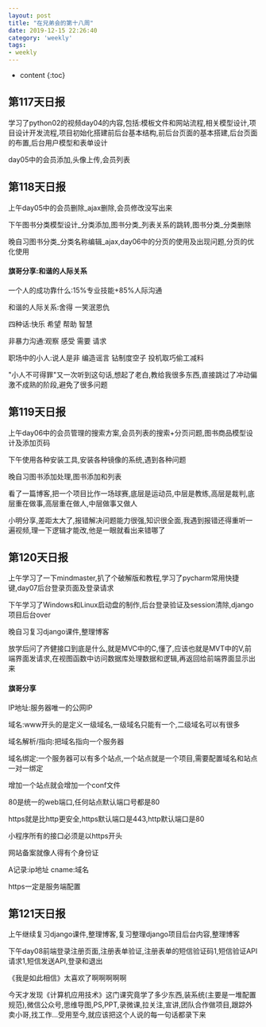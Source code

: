 ```yaml
---
layout: post
title: "在兄弟会的第十八周"
date: 2019-12-15 22:26:40
category: 'weekly'
tags:
- weekly
---
```

* content
{:toc}














## 第117天日报
学习了python02的视频day04的内容,包括:模板文件和网站流程,相关模型设计,项目设计开发流程,项目初始化搭建前后台基本结构,前后台页面的基本搭建,后台页面的布置,后台用户模型和表单设计

day05中的会员添加,头像上传,会员列表

## 第118天日报
上午day05中的会员删除_ajax删除,会员修改没写出来

下午图书分类模型设计_分类添加,图书分类_列表关系的跳转,图书分类_分类删除

晚自习图书分类_分类名称编辑_ajax,day06中的分页的使用及出现问题,分页的优化使用

#### 旗哥分享:和谐的人际关系
一个人的成功靠什么:15%专业技能+85%人际沟通  

和谐的人际关系:舍得 一笑泯恩仇  

四种话:快乐 希望 帮助 智慧

非暴力沟通:观察 感受 需要 请求  

职场中的小人:说人是非 编造谣言 钻制度空子 投机取巧偷工减料  
	
"小人不可得罪"又一次听到这句话,想起了老白,教给我很多东西,直接跳过了冲动偏激不成熟的阶段,避免了很多问题

## 第119天日报
上午day06中的会员管理的搜索方案,会员列表的搜索+分页问题,图书商品模型设计及添加页码

下午使用各种安装工具,安装各种镜像的系统,遇到各种问题

晚自习图书添加处理,图书添加和列表

看了一篇博客,把一个项目比作一场球赛,底层是运动员,中层是教练,高层是裁判,底层重在做事,高层重在做人,中层做事又做人

小明分享,差距太大了,报错解决问题能力很强,知识很全面,我遇到报错还得重听一遍视频,理一下逻辑才能改,他是一眼就看出来错哪了


## 第120天日报
上午学习了一下mindmaster,扒了个破解版和教程,学习了pycharm常用快捷键,day07后台登录页面及登录请求

下午学习了Windows和Linux启动盘的制作,后台登录验证及session清除,django项目后台over

晚自习复习django课件,整理博客

放学后问了齐健接口到底是什么,就是MVC中的C,懂了,应该也就是MVT中的V,前端界面发请求,在视图函数中访问数据库处理数据和逻辑,再返回给前端界面显示出来


#### 旗哥分享
IP地址:服务器唯一的公网IP

域名:www开头的是定义一级域名,一级域名只能有一个,二级域名可以有很多

域名解析/指向:把域名指向一个服务器

域名绑定:一个服务器可以有多个站点,一个站点就是一个项目,需要配置域名和站点一对一绑定

增加一个站点就会增加一个conf文件

80是统一的web端口,任何站点默认端口号都是80

https就是比http更安全,https默认端口是443,http默认端口是80

小程序所有的接口必须是以https开头

网站备案就像人得有个身份证

A记录:ip地址 cname:域名

https一定是服务端配置  


## 第121天日报

上午继续复习django课件,整理博客,复习整理django项目后台内容,整理博客

下午day08前端登录注册页面,注册表单验证,注册表单的短信验证码1,短信验证API请求1,短信发送API,登录和退出

《我是如此相信》太喜欢了啊啊啊啊啊

今天才发现《计算机应用技术》这门课究竟学了多少东西,装系统(主要是一堆配置规范),微信公众号,思维导图,PS,PPT,录微课,拉关注,宣讲,团队合作做项目,跟踪外卖小哥,找工作...受用至今,就应该把这个人说的每一句话都录下来











